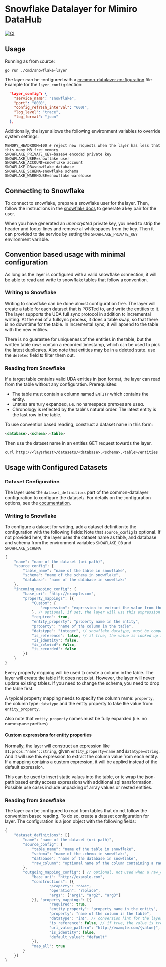 # Snowflake Datalayer for Mimiro DataHub

[![CI](https://github.com/mimiro-io/snowflake-layer/actions/workflows/ci.yaml/badge.svg)](https://github.com/mimiro-io/snowflake-layer/actions/workflows/ci.yaml)

## Usage

Running as from source:

```shell
go run ./cmd/snowflake-layer
```

The layer can be configured with a [common-datalayer configuration](https://github.com/mimiro-io/common-datalayer?tab=readme-ov-file#data-layer-configuration)
file. Example for the `layer_config` section:

```json
  "layer_config": {
    "service_name": "snowflake",
    "port": "8080",
    "config_refresh_interval": "600s",
    "log_level": "trace",
    "log_format": "json"
  },
```

Additionally, the layer allows the following environment variables to override
system settings:

```shell
MEMORY_HEADROOM=100 # reject new requests when the layer has less that this many MB free memory
SNOWFLAKE_PRIVATE_KEY=base64 encoded private key
SNOWFLAKE_USER=snowflake user
SNOWFLAKE_ACCOUNT=snowflake account
SNOWFLAKE_DB=snowflake database
SNOWFLAKE_SCHEMA=snowflake schema
SNOWFLAKE_WAREHOUSE=snowflake warehouse
```

## Connecting to Snowflake

To connect to snowflake, prepare a snowflake user for the layer.
Then, follow the instructions in the [snowflake docs](https://docs.snowflake.com/en/user-guide/key-pair-auth.html)
to generate a key pair for the user.

When you have generated an *unencrypted* private key, you need to strip the header and footer lines and remove all whitespaces from the key.
Then it can provided to the service by setting the `SNOWFLAKE_PRIVATE_KEY` environment variable.

## Convention based usage with minimal configuration

As long as the layer is configured with a valid snowflake connection,
it will be able to read and write to snowflake tables that follow a convention.

### Writing to Snowflake

Writing to snowflake can be done almost configuration free. The layer will create a table for each
dataset that is POSTed to, and write the entities to it.
The layer supports the UDA full sync protocol in addition to incremental writing.
At the end of a fullsync process, it does a table swap, so that there is no downtime for the table.
In Incremental sync, it will append to the table with the new entities.

There is no guarantee for uniqueness of the entities in the table, but the written table rows contain a
recorded timestamp, which can be used to pick the latest duplicates. Also note that entities may be in
a deleted state. use the `deleted` field to filter them out.

### Reading from Snowflake

If a target table contains valid UDA entities in json format, the layer can read from the table without any configuration.
Prerequisites:

-   The table must contain a column named `ENTITY` which contains the entity.
-   Entities are fully expanded, i.e. no namespace prefixes are used.
-   Chronology is reflected by the table's natural order. The latest entity is the last row in the table.

To use convention based reading, construct a dataset name in this form:

```sql
<database>.<schema>.<table>
```

Then use the dataset name in an entities GET request towards the layer.

```shell
curl http://<layerhost>/datasets/<database>.<schema>.<table>/entities
```

## Usage with Configured Datasets

### Dataset Configuration

The layer uses the `dataset_definitions` part of the common-datalayer configuration to configure the datasets.
For details on the configuration options, see the [documentation](https://github.com/mimiro-io/common-datalayer#data-layer-configuration).

### Writing to Snowflake

To configure a dataset for writing, add a dataset definition to the configuration with the following fields:
Note that `source_config` is optional. If not provided here, the layer uses the dataset name as table,
and database and schema from the environment variables `SNOWFLAKE_DB` and `SNOWFLAKE_SCHEMA`.

```javascript
{
    "name": "name of the dataset (uri path)",
    "source_config": {
        "table_name": "name of the table in snowflake",
        "schema": "name of the schema in snowflake",
        "database": "name of the database in snowflake"
    },
    "incoming_mapping_config": {
        "base_uri": "http://example.com",
        "property_mappings": [{
            "Custom": {
                "expression": "expression to extract the value from the entity"
            }, // optional, if set, the layer will use this expression to extract the value from the entity
            "required": true,
            "entity_property": "property name in the entity",
            "property": "name of the column in the table",
            "datatype": "integer", // snowflake datatype, must be compatible with the value
            "is_reference": false, // if true, the value is looked up in the references part of the entity
            "is_identity": false,
            "is_deleted": false,
            "is_recorded": false
        }]
    }
}
```

Every property mapping will be used to create a column in the table. The layer will create the table if it does not exist.
However, the layer will never update existing tables. If you need to change the schema, you need to drop the table first.

A typical property mapping needs to specify the column name: `property`, the column type: `datatype` and the
entity property to take the value from: `entity_property`.

Also note that `entity_property` names must be fully expanded (i.e. no namespace prefixes).

#### Custom expressions for entity properties

Normally, the layer will construct an expression like `$1:props:"name"::string`, given `entity_property=name` and `datatype=string`.
And it will use this expression to extract the column value from each entity.
If a mapping contains a custom expression, it will be applied instead of the default expression.

This can be used to insert static values into the table, or to wrap the json-path based entity access expressions with
additional sql transformation. Possible use cases include unpacking of array values or nested entities.

### Reading from Snowflake

The layer can be configured to read from tables that do not follow the convention based reading.
To do so, create a dataset configuration for layer. The configuration is a json object with the following fields:

```javascript
{
    "dataset_definitions": [{
        "name": "name of the dataset (uri path)",
        "source_config": {
            "table_name": "name of the table in snowflake",
            "schema": "name of the schema in snowflake",
            "database": "name of the database in snowflake",
            "raw_column": "optional name of the column containing a raw json entity"
        },
        "outgoing_mapping_config": { // optional, not used when a raw_column is configured
            "base_uri": "http://example.com",
            "constructions": [{
                    "property": "name",
                    "operation": "replace",
                    "args": ["arg1", "arg2", "arg3"]
            }], "property_mappings": [{
                    "required": true,
                    "entity_property": "property name in the entity",
                    "property": "name of the column in the table",
                    "datatype": "int", // conversion hint for the layer
                    "is_reference": false, // if true, the value is treated as a reference to another entity
                    "uri_value_pattern": "http://example.com/{value}", // optional, if set, the value used as string template to construct a property value
                    "is_identity": false,
                    "default_value": "default"
            }],
            "map_all": true
        }
    }]
}
```

